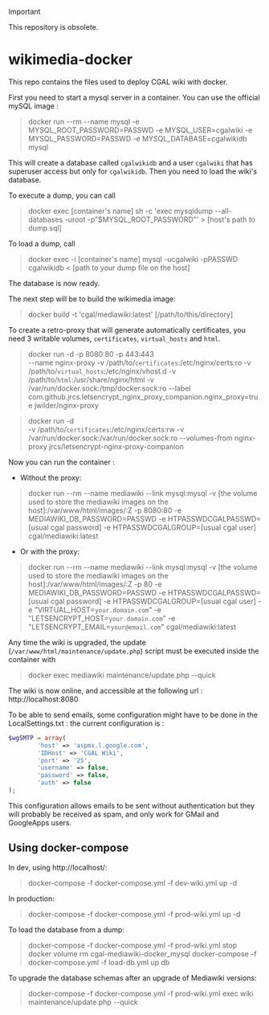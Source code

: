> [!IMPORTANT]
> This repository is obsolete.

# wikimedia-docker
This repo contains the files used to deploy CGAL wiki with docker.

First you need to start a mysql server in a container. You can use the official mySQL image :
 
> docker run --rm --name mysql -e MYSQL_ROOT_PASSWORD=PASSWD -e MYSQL_USER=cgalwiki -e MYSQL_PASSWORD=PASSWD -e MYSQL_DATABASE=cgalwikidb mysql
 
This will create a database called `cgalwikidb` and a user `cgalwiki` that has superuser access but only for `cgalwikidb`.
Then you need to load the wiki's database.

To execute a dump, you can call 

 > docker exec [container's name] sh -c 'exec mysqldump --all-databases -uroot -p"$MYSQL_ROOT_PASSWORD"' > [host's path to dump.sql] 

To load a dump, call

 > docker exec -i [container's name] mysql -ucgalwiki -pPASSWD cgalwikidb < [path to your dump file on the host]

The database is now ready. 

The next step will be to build the wikimedia image:

> docker build -t 'cgal/mediawiki:latest' [/path/to/this/directory]

To create a retro-proxy that will generate automatically certificates, you need 3 writable volumes, `certificates`, `virtual_hosts` and `html`.

> docker run -d -p 8080:80 -p 443:443 \
    --name nginx-proxy -v /path/to/`certificates`:/etc/nginx/certs:ro -v /path/to/`virtual_hosts`:/etc/nginx/vhost.d -v /path/to/`html`:/usr/share/nginx/html -v /var/run/docker.sock:/tmp/docker.sock:ro --label com.github.jrcs.letsencrypt_nginx_proxy_companion.nginx_proxy=true jwilder/nginx-proxy

> docker run -d \
    -v /path/to/`certificates`:/etc/nginx/certs:rw -v /var/run/docker.sock:/var/run/docker.sock:ro --volumes-from nginx-proxy jrcs/letsencrypt-nginx-proxy-companion


Now you can run the container :

* Without the proxy:
> docker run --rm --name mediawiki --link mysql:mysql -v [the volume used to store the mediawiki images on the host]:/var/www/html/images/:Z -p 8080:80 -e MEDIAWIKI_DB_PASSWORD=PASSWD -e HTPASSWDCGALPASSWD=[usual cgal password] -e HTPASSWDCGALGROUP=[usual cgal user] cgal/mediawiki:latest

* Or with the proxy:
> docker run --rm --name mediawiki --link mysql:mysql -v [the volume used to store the mediawiki images on the host]:/var/www/html/images/:Z -p 80 -e MEDIAWIKI_DB_PASSWORD=PASSWD -e HTPASSWDCGALPASSWD=[usual cgal password] -e HTPASSWDCGALGROUP=[usual cgal user] -e "VIRTUAL_HOST=`your.domain.com`" -e "LETSENCRYPT_HOST=`your.domain.com`" -e "LETSENCRYPT_EMAIL=`your@email.com`" cgal/mediawiki:latest

Any time the wiki is upgraded, the update (`/var/www/html/maintenance/update.php`) script must be executed inside the container with 

>docker exec mediawiki maintenance/update.php --quick

The wiki is now online, and accessible at the following url : 
http://localhost:8080

To be able to send emails, some configuration might have to be done in the LocalSettings.txt : 
the current configuration is : 

```php
$wgSMTP = array(
        'host' => 'aspmx.l.google.com',
        'IDHost' => 'CGAL Wiki',
        'port' => '25',
        'username' => false,
        'password' => false,
        'auth' => false
); 
```

This configuration allows emails to be sent without authentication but they will probably be received as spam, and only work for GMail and GoogleApps users. 

## Using docker-compose

In dev, using http://localhost/:
> docker-compose -f docker-compose.yml -f dev-wiki.yml up -d

In production:
> docker-compose -f docker-compose.yml -f prod-wiki.yml up -d

To load the database from a dump:
> docker-compose -f docker-compose.yml -f prod-wiki.yml stop
> docker volume rm cgal-mediawiki-docker_mysql
> docker-compose -f docker-compose.yml -f load-db.yml up db

To upgrade the database schemas after an upgrade of Mediawiki versions:
> docker-compose -f docker-compose.yml -f prod-wiki.yml exec wiki maintenance/update.php --quick
